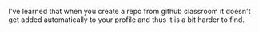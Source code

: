 I've learned that when you create a repo from github classroom it doesn't get added automatically to your profile and thus it is a bit harder to find. 
